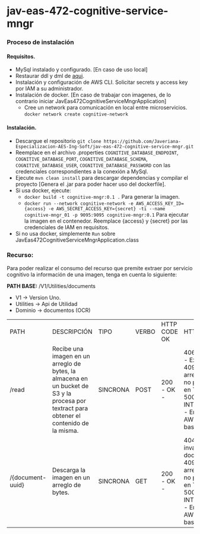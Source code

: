 # jav-eas-472-cognitive-service-mngr

### Proceso de instalación

#### Requisitos.

* MySql instalado y configurado. [En caso de uso local]
* Restaurar ddl y dml de [aqui](https://github.com/Javeriana-Especializacion-AES-Ing-Soft/jav-eas-472-cognitive-service-data-model/tree/master/src).
* Instalación y configuración de AWS CLI. Solicitar secrets y access key por IAM a su administrador.
* Instalación de docker. [En caso de trabajar con imagenes, de lo contrario iniciar JavEas472CognitiveServiceMngrApplication]
    * Cree un network para comunicación en local entre microservicios. `docker network create cognitive-network`
 
#### Instalación.

* Descargue el repositorio `git clone https://github.com/Javeriana-Especializacion-AES-Ing-Soft/jav-eas-472-cognitive-service-mngr.git`
* Reemplace en el archivo .properties `COGNITIVE_DATABASE_ENDPOINT`, `COGNITIVE_DATABASE_PORT`, `COGNITIVE_DATABASE_SCHEMA`, `COGNITIVE_DATABASE_USER`, `COGNITIVE_DATABASE_PASSWORD` con las credenciales correspondientes a la conexión a MySql.
* Ejecute `mvn clean install` para descargar dependencias y compilar el proyecto [Genera el .jar para poder hacer uso del dockerfile].
* Si usa docker, ejecute:
    * `docker build -t cognitive-mngr:0.1 .` Para generar la imagen.
    * `docker run --network cognitive-network -e AWS_ACCESS_KEY_ID={access} -e AWS_SECRET_ACCESS_KEY={secret} -ti --name cognitive-mngr_01 -p 9095:9095 cognitive-mngr:0.1` Para ejecutar la imagen en el contenedor. Reemplace {access} y {secret} por las credenciales de IAM en requisitos.
* Si no usa docker, simplemente `Run` sobre JavEas472CognitiveServiceMngrApplication.class

### Recurso:

Para poder realizar el consumo del recurso que premite extraer por servicio cognitivo la información de una imagen, tenga en cuenta lo siguiente:

**PATH BASE:** /V1/Utilities/documents
* V1 -> Version Uno.
* Utilities -> Api de Utilidad
* Dominio -> documentos (OCR)

<table>
    <tr>
        <td>PATH</td>
        <td>DESCRIPCIÓN</td>
        <td>TIPO</td>
        <td>VERBO</td>
        <td>HTTP CODE OK</td>
        <td>HTTP CODES FAILED</td>
    </tr>
    <tr>
        <td>/read</td>
        <td>Recibe una imagen en un arreglo de bytes, la almacena en un bucket de S3 y la procesa por textract para obtener el contenido de la misma.</td>
        <td>SINCRONA</td>
        <td>POST</td>
        <td>200 - OK -</td>
        <td>406 - NOT_ACCEPTABLE - Extensión invalida <br>
            409 - CONFLICT - El arreglo de bytes entrante no puede ser transformado en `ByteArrayInputStream` <br>
            500 - INTERNAL_SERVER_ERROR - Error interno (Servicios AWS o almacenamiento en base de datos)</td>
    </tr>
    <tr>
            <td>/{document-uuid}</td>
            <td>Descarga la imagen en un arreglo de bytes.</td>
            <td>SINCRONA</td>
            <td>GET</td>
            <td>200 - OK -</td>
            <td>404 - NOT_FOUND - Id invalido, no existe el documento <br>
                409 - CONFLICT - El arreglo de bytes entrante no puede ser transformado en `ByteArrayInputStream` <br>
                500 - INTERNAL_SERVER_ERROR - Error interno (Servicios AWS o almacenamiento en base de datos)</td>
        </tr>
</table>
